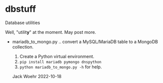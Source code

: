 # dbstuff
Database utilities

Well, "utilit**y**" at the moment. May post more.

* mariadb_to_mongo.py .. convert a MySQL/MariaDB table to a MongoDB collection.
  1. Create a Python virtual environment.
  1. `pip install mariadb pymongo dnspython`
  1. `python mariadb_to_mongo.py -h` for help.

  Jack Woehr
  2022-10-18